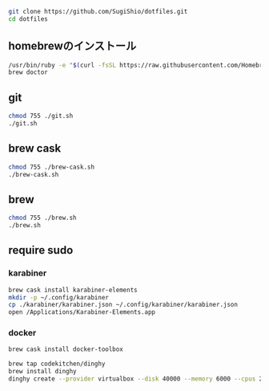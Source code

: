 ```sh
git clone https://github.com/SugiShio/dotfiles.git
cd dotfiles
```

## homebrewのインストール
```sh
/usr/bin/ruby -e "$(curl -fsSL https://raw.githubusercontent.com/Homebrew/install/master/install)"
brew doctor
```

## git
```sh
chmod 755 ./git.sh
./git.sh
```

## brew cask
```sh
chmod 755 ./brew-cask.sh
./brew-cask.sh
```
## brew
```sh
chmod 755 ./brew.sh
./brew.sh
```

## require sudo
### karabiner
```sh
brew cask install karabiner-elements
mkdir -p ~/.config/karabiner
cp ./karabiner/karabiner.json ~/.config/karabiner/karabiner.json
open /Applications/Karabiner-Elements.app
```

### docker
```sh
brew cask install docker-toolbox

brew tap codekitchen/dinghy
brew install dinghy
dinghy create --provider virtualbox --disk 40000 --memory 6000 --cpus 2
```
